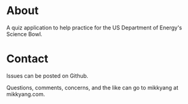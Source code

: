 # About

A quiz application to help practice for the US Department of Energy's Science Bowl.

# Contact

Issues can be posted on Github.

Questions, comments, concerns, and the like can go to mikkyang at mikkyang.com.

